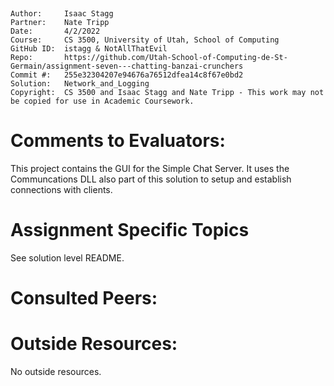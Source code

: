﻿﻿
```
Author:     Isaac Stagg
Partner:    Nate Tripp
Date:       4/2/2022
Course:     CS 3500, University of Utah, School of Computing
GitHub ID:  istagg & NotAllThatEvil
Repo:       https://github.com/Utah-School-of-Computing-de-St-Germain/assignment-seven---chatting-banzai-crunchers
Commit #:   255e32304207e94676a76512dfea14c8f67e0bd2
Solution:   Network_and_Logging
Copyright:  CS 3500 and Isaac Stagg and Nate Tripp - This work may not be copied for use in Academic Coursework.
```

# Comments to Evaluators:
This project contains the GUI for the Simple Chat Server. It uses the Communcations DLL also part of this solution to setup and establish connections with clients.

# Assignment Specific Topics

See solution level README.

# Consulted Peers:


# Outside Resources:
No outside resources.
